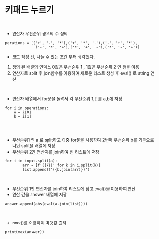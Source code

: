 # 키패드 누르기

<br>

- 연산자 우선순위 경우의 수 정의

```
perations = [('+', '-', '*'),('+', '*', '-'),('-', '+', '*'),
              ('-', '*', '+'),('*', '+', '-'),('*', '-', '+')]
```

- 코드 작성 전, 나눌 수 있는 조건 부터 생각했다. 
1. 정의 된 배열의 인덱스 0값은 우선순위 1 , 1값은 우선순위 2 인 점을 이용
2. 연산자로 split 후 join함수를 이용하여 새로운 리스트 생성 후 eval() 로 string 연산

<br>

- 연산자 배열에서 for문을 돌려서 각 우선순위 1,2 를 a,b에 저장

```
for i in operations:
    a = i[0]
    b = i[1]


```


<br>

- 우선순위1 인 a 로 split하고 이중 for문을 사용하여 2번째 우선순위 b를 기준으로 나뉜 split을 배열에 저장
- 우선순위 2인 연산자를 join하여 빈 리스트에 저장

```
for i in input.split(a): 
        arr = [f'({k})' for k in i.split(b)]
        list.append(f'({b.join(arr)})')
```

<br>


- 우선순위 1인 연산자를 join하여 리스트에 담고 eval()을 이용하여 연산
- 연산 값을 answer 배열에 저장

```
answer.append(abs(eval(a.join(list))))
```

<br>


- max()를 이용하여 최댓값 출력 

```
print(max(answer))
```
